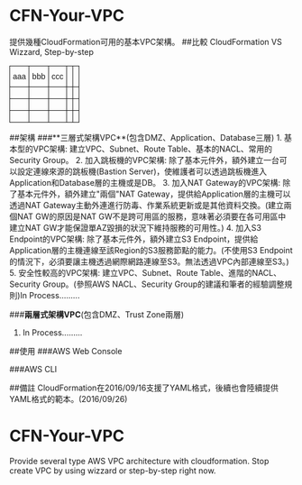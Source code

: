 # CFN-Your-VPC
提供幾種CloudFormation可用的基本VPC架構。
##比較
CloudFormation VS Wizzard, Step-by-step
<style type="text/css">
.tg  {border-collapse:collapse;border-spacing:0;}
.tg td{font-family:Arial, sans-serif;font-size:14px;padding:10px 5px;border-style:solid;border-width:1px;overflow:hidden;word-break:normal;}
.tg th{font-family:Arial, sans-serif;font-size:14px;font-weight:normal;padding:10px 5px;border-style:solid;border-width:1px;overflow:hidden;word-break:normal;}
.tg .tg-lqy6{text-align:right;vertical-align:top}
.tg .tg-yw4l{vertical-align:top}
</style>
<table class="tg">
  <tr>
    <th class="tg-lqy6">aaa</th>
    <th class="tg-lqy6">bbb</th>
    <th class="tg-lqy6">ccc</th>
    <th class="tg-yw4l"></th>
    <th class="tg-yw4l"></th>
  </tr>
  <tr>
    <td class="tg-lqy6"></td>
    <td class="tg-lqy6"></td>
    <td class="tg-lqy6"></td>
    <td class="tg-yw4l"></td>
    <td class="tg-yw4l"></td>
  </tr>
  <tr>
    <td class="tg-lqy6"></td>
    <td class="tg-lqy6"></td>
    <td class="tg-lqy6"></td>
    <td class="tg-yw4l"></td>
    <td class="tg-yw4l"></td>
  </tr>
  <tr>
    <td class="tg-yw4l"></td>
    <td class="tg-yw4l"></td>
    <td class="tg-yw4l"></td>
    <td class="tg-yw4l"></td>
    <td class="tg-yw4l"></td>
  </tr>
</table>
##架構
###**三層式架構VPC**(包含DMZ、Application、Database三層)
1. 基本型的VPC架構: 建立VPC、Subnet、Route Table、基本的NACL、常用的Security Group。
2. 加入跳板機的VPC架構: 除了基本元件外，額外建立一台可以設定連線來源的跳板機(Bastion Server)，使維護者可以透過跳板機進入Application和Database層的主機或是DB。
3. 加入NAT Gateway的VPC架構: 除了基本元件外，額外建立"兩個"NAT Gateway，提供給Application層的主機可以透過NAT Gateway主動外連進行防毒、作業系統更新或是其他資料交換。(建立兩個NAT GW的原因是NAT GW不是跨可用區的服務，意味著必須要在各可用區中建立NAT GW才能保證單AZ毀損的狀況下維持服務的可用性。)
4. 加入S3 Endpoint的VPC架構: 除了基本元件外，額外建立S3 Endpoint，提供給Application層的主機連線至該Region的S3服務節點的能力。(不使用S3 Endpoint的情況下，必須要讓主機透過網際網路連線至S3。無法透過VPC內部連線至S3。)
5. 安全性較高的VPC架構: 建立VPC、Subnet、Route Table、進階的NACL、Security Group。(參照AWS NACL、Security Group的建議和筆者的經驗調整規則)In Process.........

###**兩層式架構VPC**(包含DMZ、Trust Zone兩層)
1. In Process.........

##使用
###AWS Web Console

###AWS CLI

##備註
CloudFormation在2016/09/16支援了YAML格式，後續也會陸續提供YAML格式的範本。(2016/09/26)
# CFN-Your-VPC
Provide several type AWS VPC architecture with cloudformation. Stop create VPC by using wizzard or step-by-step right now.
